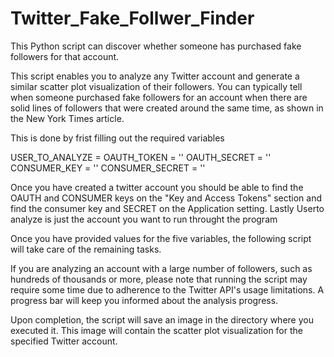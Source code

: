 # Twitter_Fake_Follwer_Finder
This Python script can discover whether someone has purchased fake followers for that account. 

This script enables you to analyze any Twitter account and generate a similar scatter plot visualization of their followers. You can typically tell when someone purchased fake followers for an account when there are solid lines of followers that were created around the same time, as shown in the New York Times article.

This is done by frist filling out the required variables 

USER_TO_ANALYZE = 
OAUTH_TOKEN = ''
OAUTH_SECRET = ''
CONSUMER_KEY = ''
CONSUMER_SECRET = ''

Once you have created a twitter account you should be able to find the OAUTH and CONSUMER keys on the "Key and Access Tokens" section and find the consumer key and SECRET on the Application setting. Lastly Userto analyze is just the account you want to run throught the program

Once you have provided values for the five variables, the following script will take care of the remaining tasks.

If you are analyzing an account with a large number of followers, such as hundreds of thousands or more, please note that running the script may require some time due to adherence to the Twitter API's usage limitations. A progress bar will keep you informed about the analysis progress.

Upon completion, the script will save an image in the directory where you executed it. This image will contain the scatter plot visualization for the specified Twitter account.

